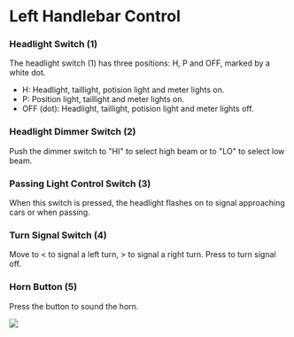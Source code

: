 # Left Handlebar Control

### Headlight Switch \(1\)

The headlight switch \(1\) has three positions: H, P and OFF, marked by a white dot.

* H: Headlight, taillight, potision light and meter lights on.
* P: Position light, taillight and meter lights on.
* OFF \(dot\): Headlight, taillight, potision light and meter lights off.

### Headlight Dimmer Switch \(2\)

Push the dimmer switch to "HI" to select high beam or to "LO" to select low beam.

### Passing Light Control Switch \(3\)

When this switch is pressed, the headlight flashes on to signal approaching cars or when passing.

### Turn Signal Switch \(4\)

Move to &lt; to signal a left turn, &gt; to signal a right turn. Press to turn signal off.

### Horn Button \(5\)

Press the button to sound the horn.

![](../.gitbook/assets/owners-019.png)
